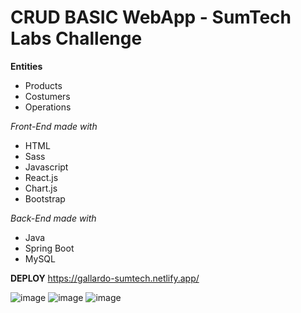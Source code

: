 # CRUD BASIC WebApp - SumTech Labs Challenge

**Entities**
- Products
- Costumers
- Operations

*Front-End made with*
- HTML
- Sass
- Javascript
- React.js
- Chart.js
- Bootstrap

*Back-End made with*
- Java
- Spring Boot
- MySQL

**DEPLOY** https://gallardo-sumtech.netlify.app/

![image](https://user-images.githubusercontent.com/99227381/180221671-52707a8d-5c64-44bd-b96b-88f0a8f7f428.png)
![image](https://user-images.githubusercontent.com/99227381/180221322-abb80255-6c36-4acd-80fe-897ea63b6951.png)
![image](https://user-images.githubusercontent.com/99227381/180221571-246f425b-3626-40a5-aa58-5e1392ae9587.png)

